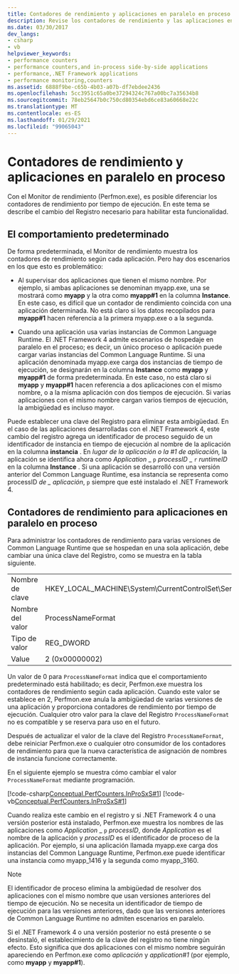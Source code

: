 ```yaml
---
title: Contadores de rendimiento y aplicaciones en paralelo en proceso
description: Revise los contadores de rendimiento y las aplicaciones en paralelo en proceso en .NET. Utilice Perfmon.exe para diferenciar los contadores de rendimiento por tiempo de ejecución.
ms.date: 03/30/2017
dev_langs:
- csharp
- vb
helpviewer_keywords:
- performance counters
- performance counters,and in-process side-by-side applications
- performance,.NET Framework applications
- performance monitoring,counters
ms.assetid: 6888f9be-c65b-4b03-a07b-df7ebdee2436
ms.openlocfilehash: 5cc3951c65a0be37294324c767a00bc7a35634b8
ms.sourcegitcommit: 78eb25647b0c750cd80354ebd6ce83a60668e22c
ms.translationtype: MT
ms.contentlocale: es-ES
ms.lasthandoff: 01/29/2021
ms.locfileid: "99065043"
---
```

# <a name="performance-counters-and-in-process-side-by-side-applications"></a>Contadores de rendimiento y aplicaciones en paralelo en proceso

Con el Monitor de rendimiento (Perfmon.exe), es posible diferenciar los contadores de rendimiento por tiempo de ejecución. En este tema se describe el cambio del Registro necesario para habilitar esta funcionalidad.  
  
## <a name="the-default-behavior"></a>El comportamiento predeterminado  

 De forma predeterminada, el Monitor de rendimiento muestra los contadores de rendimiento según cada aplicación. Pero hay dos escenarios en los que esto es problemático:  
  
- Al supervisar dos aplicaciones que tienen el mismo nombre. Por ejemplo, si ambas aplicaciones se denominan myapp.exe, una se mostrará como **myapp** y la otra como **myapp#1** en la columna **Instance**. En este caso, es difícil que un contador de rendimiento coincida con una aplicación determinada. No está claro si los datos recopilados para **myapp#1** hacen referencia a la primera myapp.exe o a la segunda.  
  
- Cuando una aplicación usa varias instancias de Common Language Runtime. El .NET Framework 4 admite escenarios de hospedaje en paralelo en el proceso; es decir, un único proceso o aplicación puede cargar varias instancias del Common Language Runtime. Si una aplicación denominada myapp.exe carga dos instancias de tiempo de ejecución, se designarán en la columna **Instance** como **myapp** y **myapp#1** de forma predeterminada. En este caso, no está claro si **myapp** y **myapp#1** hacen referencia a dos aplicaciones con el mismo nombre, o a la misma aplicación con dos tiempos de ejecución. Si varias aplicaciones con el mismo nombre cargan varios tiempos de ejecución, la ambigüedad es incluso mayor.  
  
 Puede establecer una clave del Registro para eliminar esta ambigüedad. En el caso de las aplicaciones desarrolladas con el .NET Framework 4, este cambio del registro agrega un identificador de proceso seguido de un identificador de instancia en tiempo de ejecución al nombre de la aplicación en la columna **instancia** . En *lugar de la aplicación o* *la #1 de aplicación,* la aplicación se identifica ahora como *Application* _ `p` *processID* \_ `r` *runtimeID* en la columna **Instance** . Si una aplicación se desarrolló con una versión anterior del Common Language Runtime, esa instancia se representa como processID *de \_ aplicación*, `p`  siempre que esté instalado el .NET Framework 4.  
  
## <a name="performance-counters-for-in-process-side-by-side-applications"></a>Contadores de rendimiento para aplicaciones en paralelo en proceso  

 Para administrar los contadores de rendimiento para varias versiones de Common Language Runtime que se hospedan en una sola aplicación, debe cambiar una única clave del Registro, como se muestra en la tabla siguiente.  
  
|||  
|-|-|  
|Nombre de clave|HKEY_LOCAL_MACHINE\System\CurrentControlSet\Services\\.NETFramework\Performance|  
|Nombre del valor|ProcessNameFormat|  
|Tipo de valor|REG_DWORD|  
|Value|2 (0x00000002)|
  
 Un valor de 0 para `ProcessNameFormat` indica que el comportamiento predeterminado está habilitado; es decir, Perfmon.exe muestra los contadores de rendimiento según cada aplicación. Cuando este valor se establece en 2, Perfmon.exe anula la ambigüedad de varias versiones de una aplicación y proporciona contadores de rendimiento por tiempo de ejecución. Cualquier otro valor para la clave del Registro `ProcessNameFormat` no es compatible y se reserva para uso en el futuro.
  
 Después de actualizar el valor de la clave del Registro `ProcessNameFormat`, debe reiniciar Perfmon.exe o cualquier otro consumidor de los contadores de rendimiento para que la nueva característica de asignación de nombres de instancia funcione correctamente.  
  
 En el siguiente ejemplo se muestra cómo cambiar el valor `ProcessNameFormat` mediante programación.  
  
 [!code-csharp[Conceptual.PerfCounters.InProSxS#1](../../../samples/snippets/csharp/VS_Snippets_CLR/conceptual.perfcounters.inprosxs/cs/regsetting1.cs#1)]
 [!code-vb[Conceptual.PerfCounters.InProSxS#1](../../../samples/snippets/visualbasic/VS_Snippets_CLR/conceptual.perfcounters.inprosxs/vb/regsetting1.vb#1)]  
  
 Cuando realiza este cambio en el registro y si .NET Framework 4 o una versión posterior está instalado, Perfmon.exe muestra los nombres de las aplicaciones como *Application* _ `p` *processID*, donde *Application* es el nombre de la aplicación y *processID* es el identificador de proceso de la aplicación. Por ejemplo, si una aplicación llamada myapp.exe carga dos instancias del Common Language Runtime, Perfmon.exe puede identificar una instancia como myapp_1416 y la segunda como myapp_3160.
  
> [!NOTE]
> El identificador de proceso elimina la ambigüedad de resolver dos aplicaciones con el mismo nombre que usan versiones anteriores del tiempo de ejecución. No se necesita un identificador de tiempo de ejecución para las versiones anteriores, dado que las versiones anteriores de Common Language Runtime no admiten escenarios en paralelo.  
  
 Si el .NET Framework 4 o una versión posterior no está presente o se desinstaló, el establecimiento de la clave del registro no tiene ningún efecto. Esto significa que dos aplicaciones con el mismo nombre seguirán apareciendo en Perfmon.exe como *aplicación* y *application#1* (por ejemplo, como **myapp** y **myapp#1**).
